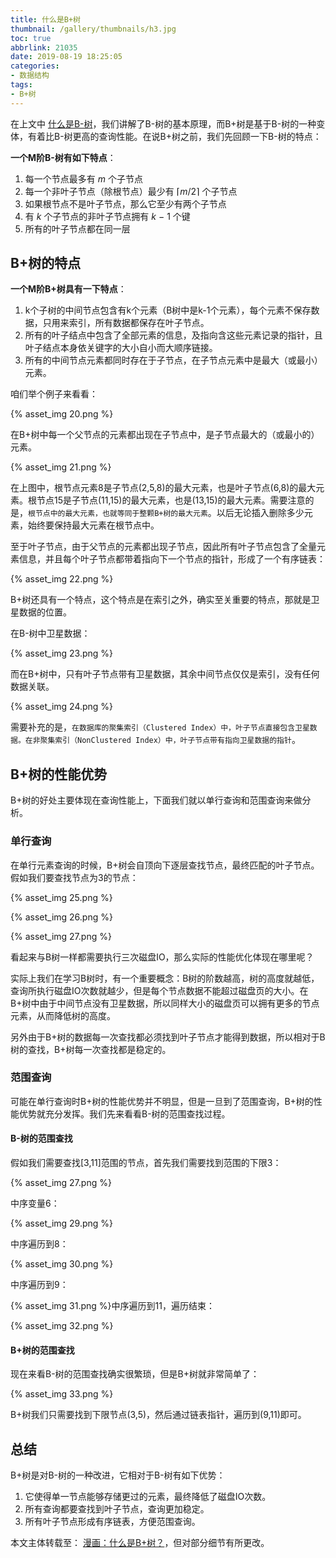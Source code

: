 ```yaml
---
title: 什么是B+树
thumbnail: /gallery/thumbnails/h3.jpg
toc: true
abbrlink: 21035
date: 2019-08-19 18:25:05
categories:
- 数据结构
tags:
- B+树
---
```


在上文中 [什么是B-树](./8567.html)，我们讲解了B-树的基本原理，而B+树是基于B-树的一种变体，有着比B-树更高的查询性能。<!--more-->在说B+树之前，我们先回顾一下B-树的特点：

**一个M阶B-树有如下特点**：

1. 每一个节点最多有 *m* 个子节点
2. 每一个非叶子节点（除根节点）最少有 ⌈*m*/2⌉ 个子节点
3. 如果根节点不是叶子节点，那么它至少有两个子节点
4. 有 *k* 个子节点的非叶子节点拥有 *k* − 1 个键
5. 所有的叶子节点都在同一层



## **B+树的特点**

**一个M阶B+树具有一下特点**：

1. k个子树的中间节点包含有k个元素（B树中是k-1个元素），每个元素不保存数据，只用来索引，所有数据都保存在叶子节点。
2. 所有的叶子结点中包含了全部元素的信息，及指向含这些元素记录的指针，且叶子结点本身依关键字的大小自小而大顺序链接。
3. 所有的中间节点元素都同时存在于子节点，在子节点元素中是最大（或最小）元素。

咱们举个例子来看看：

{% asset_img  20.png %}

在B+树中每一个父节点的元素都出现在子节点中，是子节点最大的（或最小的）元素。

{% asset_img  21.png %}

在上图中，根节点元素8是子节点(2,5,8)的最大元素，也是叶子节点(6,8)的最大元素。根节点15是子节点(11,15)的最大元素，也是(13,15)的最大元素。需要注意的是，`根节点中的最大元素，也就等同于整颗B+树的最大元素`。以后无论插入删除多少元素，始终要保持最大元素在根节点中。

至于叶子节点，由于父节点的元素都出现子节点，因此所有叶子节点包含了全量元素信息，并且每个叶子节点都带着指向下一个节点的指针，形成了一个有序链表：

{% asset_img  22.png %}

B+树还具有一个特点，这个特点是在索引之外，确实至关重要的特点，那就是卫星数据的位置。

在B-树中卫星数据：

{% asset_img  23.png %}

而在B+树中，只有叶子节点带有卫星数据，其余中间节点仅仅是索引，没有任何数据关联。

{% asset_img  24.png %}

需要补充的是，`在数据库的聚集索引（Clustered Index）中，叶子节点直接包含卫星数据。在非聚集索引（NonClustered Index）中，叶子节点带有指向卫星数据的指针`。



## **B+树的性能优势**

B+树的好处主要体现在查询性能上，下面我们就以单行查询和范围查询来做分析。

### **单行查询**

在单行元素查询的时候，B+树会自顶向下逐层查找节点，最终匹配的叶子节点。假如我们要查找节点为3的节点：

{% asset_img  25.png %}

{% asset_img  26.png %}

{% asset_img  27.png %}

看起来与B树一样都需要执行三次磁盘IO，那么实际的性能优化体现在哪里呢？

实际上我们在学习B树时，有一个重要概念：B树的阶数越高，树的高度就越低，查询所执行磁盘IO次数就越少，但是每个节点数据不能超过磁盘页的大小。在B+树中由于中间节点没有卫星数据，所以同样大小的磁盘页可以拥有更多的节点元素，从而降低树的高度。

另外由于B+树的数据每一次查找都必须找到叶子节点才能得到数据，所以相对于B树的查找，B+树每一次查找都是稳定的。



### **范围查询**

可能在单行查询时B+树的性能优势并不明显，但是一旦到了范围查询，B+树的性能优势就充分发挥。我们先来看看B-树的范围查找过程。

#### **B-树的范围查找**

假如我们需要查找[3,11]范围的节点，首先我们需要找到范围的下限3：

{% asset_img  27.png %}



中序变量6：

{% asset_img  29.png %}

中序遍历到8：

{% asset_img  30.png %}

中序遍历到9：

{% asset_img  31.png %}中序遍历到11，遍历结束：

{% asset_img  32.png %}

#### **B+树的范围查找**

现在来看B-树的范围查找确实很繁琐，但是B+树就非常简单了：

{% asset_img  33.png %}

B+树我们只需要找到下限节点(3,5)，然后通过链表指针，遍历到(9,11)即可。



## **总结**

B+树是对B-树的一种改进，它相对于B-树有如下优势：

1. 它使得单一节点能够存储更过的元素，最终降低了磁盘IO次数。
2. 所有查询都要查找到叶子节点，查询更加稳定。
3. 所有叶子节点形成有序链表，方便范围查询。



本文主体转载至： [漫画：什么是B+树？](https://mp.weixin.qq.com/s?__biz=MzIxMjE5MTE1Nw==&mid=2653191027&idx=1&sn=4ba22e3ec8bd149f69fc0aba72e4347e&chksm=8c9909a9bbee80bfa1d8497ff0525df130414c1731b5aa5287bf16ea1cf86c8d8e6f20782184&mpshare=1&scene=23&srcid=08193O8X6VwDhZd7gi4Kqgpe&sharer_sharetime=1566200072427&sharer_shareid=e81601a95b901aeca142bbe3b957819a#rd)，但对部分细节有所更改。
